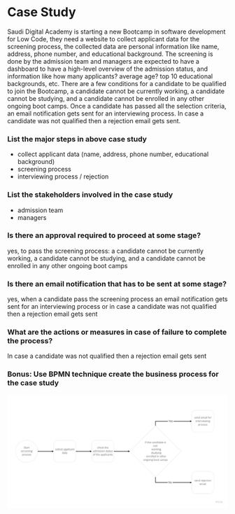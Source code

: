 # Case Study

Saudi Digital Academy is starting a new Bootcamp in software development for Low Code, they need a website to collect applicant data for the screening process, the collected data are personal information like name, address, phone number, and educational background. The screening is done by the admission team and managers are expected to have a dashboard to have a high-level overview of the admission status, and information like how many applicants? average age? top 10 educational backgrounds, etc. There are a few conditions for a candidate to be qualified to join the Bootcamp, a candidate cannot be currently working, a candidate cannot be studying, and a candidate cannot be enrolled in any other ongoing boot camps. Once a candidate has passed all the selection criteria, an email notification gets sent for an interviewing process. In case a candidate was not qualified then a rejection email gets sent.

### List the major steps in above case study
- collect applicant data (name, address, phone number, educational background)
- screening process
- interviewing process / rejection

### List the stakeholders involved in the case study
- admission team
- managers

### Is there an approval required to proceed at some stage?
yes, to pass the screening process:
a candidate cannot be currently working, a candidate cannot be studying, and a candidate cannot be enrolled in any other ongoing boot camps

### Is there an email notification that has to be sent at some stage?
yes, when a candidate pass the screening process an email notification gets sent for an interviewing process
or in case a candidate was not qualified then a rejection email gets sent

### What are the actions or measures in case of failure to complete the process?
In case a candidate was not qualified then a rejection email gets sent

### Bonus: Use BPMN technique create the business process for the case study
![BPMN](https://raw.githubusercontent.com/raghd-do/PEGA_stack/master/BPMN.jpg)